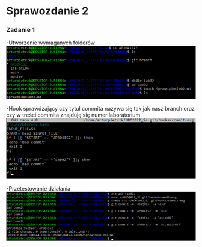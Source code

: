 # Sprawozdanie 2

### Zadanie 1

-Utworzenie wymaganych folderów
![Obraz](1.png)

-Hook sprawdzający czy tytuł commita nazywa się <AP304152> tak jak nasz branch oraz czy w treści commita znajduję się numer laboratorium
![Obraz](2.png)

-Przetestowanie działania
![Obraz](3.png)
